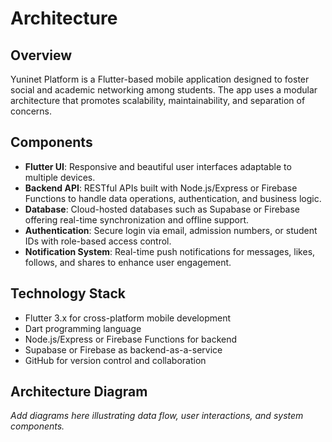 ﻿# Architecture

## Overview

Yuninet Platform is a Flutter-based mobile application designed to foster social and academic networking among students. The app uses a modular architecture that promotes scalability, maintainability, and separation of concerns.

## Components

- **Flutter UI**: Responsive and beautiful user interfaces adaptable to multiple devices.
- **Backend API**: RESTful APIs built with Node.js/Express or Firebase Functions to handle data operations, authentication, and business logic.
- **Database**: Cloud-hosted databases such as Supabase or Firebase offering real-time synchronization and offline support.
- **Authentication**: Secure login via email, admission numbers, or student IDs with role-based access control.
- **Notification System**: Real-time push notifications for messages, likes, follows, and shares to enhance user engagement.

## Technology Stack

- Flutter 3.x for cross-platform mobile development
- Dart programming language
- Node.js/Express or Firebase Functions for backend
- Supabase or Firebase as backend-as-a-service
- GitHub for version control and collaboration

## Architecture Diagram

*Add diagrams here illustrating data flow, user interactions, and system components.*
